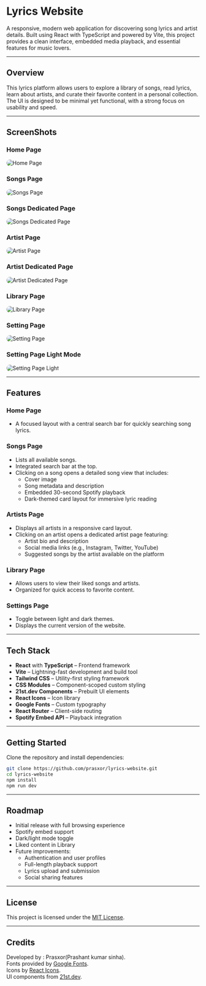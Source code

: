 

# Lyrics Website

A responsive, modern web application for discovering song lyrics and artist details. Built using React with TypeScript and powered by Vite, this project provides a clean interface, embedded media playback, and essential features for music lovers.

---

## Overview

This lyrics platform allows users to explore a library of songs, read lyrics, learn about artists, and curate their favorite content in a personal collection. The UI is designed to be minimal yet functional, with a strong focus on usability and speed.

---

## ScreenShots

### Home Page  
<img src="https://i.ibb.co/Ld2HNXbW/Screenshot-2025-04-16-134849.png" alt="Home Page" style="border-radius:12px;" />

### Songs Page  
<img src="https://i.ibb.co/CsvxpZtP/Screenshot-2025-04-16-134838.png" alt="Songs Page" style="border-radius:12px;" />

### Songs Dedicated Page  
<img src="https://i.ibb.co/hJgXsnXt/Screenshot-2025-04-16-134856.png" alt="Songs Dedicated Page" style="border-radius:12px;" />

### Artist Page  
<img src="https://i.ibb.co/qMtZ0dNd/Screenshot-2025-04-16-134908.png" alt="Artist Page" style="border-radius:12px;" />

### Artist Dedicated Page  
<img src="https://i.ibb.co/676xmsbV/Screenshot-2025-04-16-134918.png" alt="Artist Dedicated Page" style="border-radius:12px;" />

### Library Page  
<img src="https://i.ibb.co/HpHRt55f/Screenshot-2025-04-16-134932.png" alt="Library Page" style="border-radius:12px;" />

### Setting Page  
<img src="https://i.ibb.co/HT3wmrzS/Screenshot-2025-04-16-134937.png" alt="Setting Page" style="border-radius:12px;" />

### Setting Page Light Mode  
<img src="https://i.ibb.co/PvcX86tq/Screenshot-2025-04-16-134951.png" alt="Setting Page Light" style="border-radius:12px;" />



----
## Features

### Home Page
- A focused layout with a central search bar for quickly searching song lyrics.

### Songs Page
- Lists all available songs.
- Integrated search bar at the top.
- Clicking on a song opens a detailed song view that includes:
  - Cover image
  - Song metadata and description
  - Embedded 30-second Spotify playback
  - Dark-themed card layout for immersive lyric reading

### Artists Page
- Displays all artists in a responsive card layout.
- Clicking on an artist opens a dedicated artist page featuring:
  - Artist bio and description
  - Social media links (e.g., Instagram, Twitter, YouTube)
  - Suggested songs by the artist available on the platform

### Library Page
- Allows users to view their liked songs and artists.
- Organized for quick access to favorite content.

### Settings Page
- Toggle between light and dark themes.
- Displays the current version of the website.

---

## Tech Stack

- **React** with **TypeScript** – Frontend framework
- **Vite** – Lightning-fast development and build tool
- **Tailwind CSS** – Utility-first styling framework
- **CSS Modules** – Component-scoped custom styling
- **21st.dev Components** – Prebuilt UI elements
- **React Icons** – Icon library
- **Google Fonts** – Custom typography
- **React Router** – Client-side routing
- **Spotify Embed API** – Playback integration

---

## Getting Started

Clone the repository and install dependencies:

```bash
git clone https://github.com/prasxor/lyrics-website.git
cd lyrics-website
npm install
npm run dev
```
---

## Roadmap

- Initial release with full browsing experience
- Spotify embed support
- Dark/light mode toggle
- Liked content in Library
- Future improvements:
  - Authentication and user profiles
  - Full-length playback support
  - Lyrics upload and submission
  - Social sharing features

---

## License

This project is licensed under the [MIT License](LICENSE).

---

## Credits

Developed by : Prasxor(Prashant kumar sinha).  
Fonts provided by [Google Fonts](https://fonts.google.com).  
Icons by [React Icons](https://react-icons.github.io/react-icons).  
UI components from [21st.dev](https://21st.dev).
